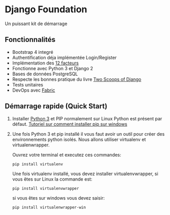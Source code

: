 # Django Foundation
Un puissant kit de démarrage

## Fonctionnalités
  * Bootstrap 4 integré
  * Authentification déja implémentée Login/Register
  * Implémentation des [12 facteurs](https://12factor.net)
  * Fonctionne avec Python 3 et Django 2
  * Bases de données PostgreSQL
  * Respecte les bonnes pratique du livre [Two Scoops of Django](https://twoscoopspress.com/products/two-scoops-of-django-1-11)
  * Tests unitaires
  * DevOps avec [Fabric](http://www.fabfile.org/)

## Démarrage rapide (Quick Start)

  1. Installer [Python 3](https://www.python.org/downloads/) et PIP
    normalement sur Linux Python est présent par défaut. [Tutoriel sur
    comment installer pip sur windows](https://www.liquidweb.com/kb/install-pip-windows/)

  2. Une fois Python 3 et pip installé il vous faut avoir un outil pour créer des
    environnements python isolés. Nous allons utiliser virtualenv et virtualenwrapper.

      Ouvrez votre terminal et executez ces commandes:

        ```
        pip install virtualenv
        ```
      Une fois virtualenv installé, vous devez installer virtualenvwrapper, si vous
      êtes sur Linux la commande est:

        ```
        pip install virtualenvwrapper
        ```
      si vous êtes sur windows vous devez saisir:

      	```
        pip install virtualenwrapper-win
        ```
